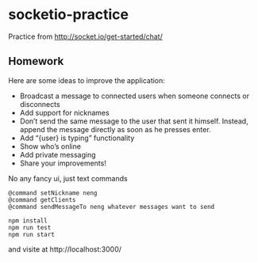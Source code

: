 # socketio-practice
Practice from http://socket.io/get-started/chat/
## Homework
Here are some ideas to improve the application:

- Broadcast a message to connected users when someone connects or disconnects
- Add support for nicknames
- Don’t send the same message to the user that sent it himself. Instead, append the message directly as soon as he presses enter.
- Add “{user} is typing” functionality
- Show who’s online
- Add private messaging
- Share your improvements!

No any fancy ui, just text commands
``` 
@command setNickname neng
@command getClients
@command sendMessageTo neng whatever messages want to send
```

```
npm install
npm run test
npm run start
```
and visite at http://localhost:3000/
